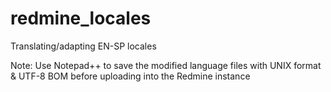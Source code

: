 # redmine_locales

Translating/adapting EN-SP locales 

Note: Use Notepad++ to save the modified language files with UNIX format & UTF-8 BOM before uploading into the Redmine instance


